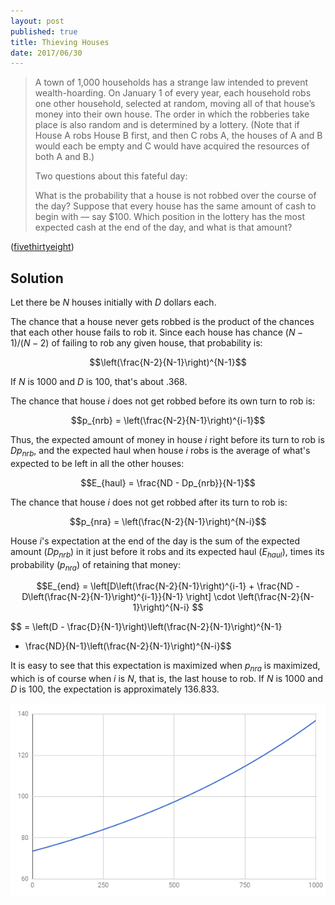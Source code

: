```yaml
---
layout: post
published: true
title: Thieving Houses
date: 2017/06/30
---
```


>A town of 1,000 households has a strange law intended to prevent wealth-hoarding. On January 1 of every year, each household robs one other household, selected at random, moving all of that house’s money into their own house. The order in which the robberies take place is also random and is determined by a lottery. (Note that if House A robs House B first, and then C robs A, the houses of A and B would each be empty and C would have acquired the resources of both A and B.)
>
>Two questions about this fateful day:
>
>What is the probability that a house is not robbed over the course of the day?
Suppose that every house has the same amount of cash to begin with — say \$100. Which position in the lottery has the most expected cash at the end of the day, and what is that amount?
<!--more-->

([fivethirtyeight](https://fivethirtyeight.com/features/who-steals-the-most-in-a-town-full-of-thieves/))

## Solution
Let there be $N$ houses initially with $D$ dollars each. 

The chance that a house never gets robbed is the product of the chances that each other house fails to rob it. Since each house has chance $(N-1)/(N-2)$ of failing to rob any given house, that probability is:

$$\left(\frac{N-2}{N-1}\right)^{N-1}$$

If $N$ is $1000$ and $D$ is $100$, that's about $.368$.

The chance that house $i$ does not get robbed before its own turn to rob is:

$$p_{nrb} = \left(\frac{N-2}{N-1}\right)^{i-1}$$

Thus, the expected amount of money in house $i$ right before its turn to rob is $Dp_{nrb}$, and the expected haul when house $i$ robs is the average of what's expected to be left in all the other houses:

$$E_{haul} = \frac{ND - Dp_{nrb}}{N-1}$$

The chance that house $i$ does not get robbed after its turn to rob is:

$$p_{nra} = \left(\frac{N-2}{N-1}\right)^{N-i}$$

House $i$'s expectation at the end of the day is the sum of the expected amount ($Dp_{nrb}$) in it just before it robs and its expected haul ($E_{haul}$), times its probability ($p_{nra}$) of retaining that money:

$$E_{end} = \left[D\left(\frac{N-2}{N-1}\right)^{i-1} + 
\frac{ND - D\left(\frac{N-2}{N-1}\right)^{i-1}}{N-1} \right] \cdot
\left(\frac{N-2}{N-1}\right)^{N-i}
$$

$$ = \left(D - \frac{D}{N-1}\right)\left(\frac{N-2}{N-1}\right)^{N-1}
 + \frac{ND}{N-1}\left(\frac{N-2}{N-1}\right)^{N-i}$$

It is easy to see that this expectation is maximized when $p_{nra}$ is maximized, which is of course when $i$ is $N$, that is, the last house to rob. If $N$ is $1000$ and $D$ is $100$, the expectation is approximately $136.833$.

<center><img src="/img/ThievingHouses.PNG" alt="Lottery position versus expected day's-end fortune." style="width: 600px;"/></center>

<br>
 
